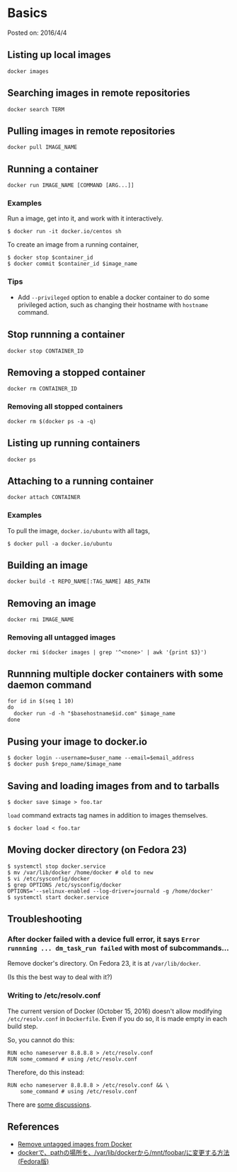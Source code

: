 # Basics

Posted on: 2016/4/4


## Listing up local images

```
docker images
```


## Searching images in remote repositories

```
docker search TERM
```


## Pulling images in remote repositories

```
docker pull IMAGE_NAME
```


## Running a container

```
docker run IMAGE_NAME [COMMAND [ARG...]]
```

### Examples

Run a image, get into it, and work with it interactively.

```
$ docker run -it docker.io/centos sh
```

To create an image from a running container,

```
$ docker stop $container_id
$ docker commit $container_id $image_name
```

### Tips

- Add `--privileged` option to enable a docker container
  to do some privileged action, such as changing their hostname
  with `hostname` command.


## Stop runnning a container

```
docker stop CONTAINER_ID
```


## Removing a stopped container

```
docker rm CONTAINER_ID
```

### Removing all stopped containers

```
docker rm $(docker ps -a -q)
```

## Listing up running containers

```
docker ps
```


## Attaching to a running container

```
docker attach CONTAINER
```


### Examples

To pull the image, `docker.io/ubuntu` with all tags,

```
$ docker pull -a docker.io/ubuntu
```


## Building an image

```
docker build -t REPO_NAME[:TAG_NAME] ABS_PATH
```


## Removing an image

```
docker rmi IMAGE_NAME
```

### Removing all untagged images

```
docker rmi $(docker images | grep '^<none>' | awk '{print $3}')
```

## Runnning multiple docker containers with some daemon command

```
for id in $(seq 1 10)
do
  docker run -d -h "$basehostname$id.com" $image_name
done
```

## Pusing your image to docker.io

```
$ docker login --username=$user_name --email=$email_address
$ docker push $repo_name/$image_name
```

## Saving and loading images from and to tarballs

```
$ docker save $image > foo.tar
```

`load` command extracts tag names in addition to images themselves.

```
$ docker load < foo.tar
```

## Moving docker directory (on Fedora 23)

```
$ systemctl stop docker.service
$ mv /var/lib/docker /home/docker # old to new
$ vi /etc/sysconfig/docker
$ grep OPTIONS /etc/sysconfig/docker
OPTIONS='--selinux-enabled --log-driver=journald -g /home/docker'
$ systemctl start docker.service
```


## Troubleshooting

### After docker failed with a device full error, it says `Error runnning ... dm_task_run failed` with most of subcommands...

Remove docker's directory.
On Fedora 23, it is at `/var/lib/docker`.

(Is this the best way to deal with it?)


### Writing to /etc/resolv.conf

The current version of Docker (October 15, 2016) doesn't allow modifying
`/etc/resolv.conf` in `Dockerfile`.
Even if you do so, it is made empty in each build step.

So, you cannot do this:

```
RUN echo nameserver 8.8.8.8 > /etc/resolv.conf
RUN some_command # using /etc/resolv.conf
```

Therefore, do this instead:

```
RUN echo nameserver 8.8.8.8 > /etc/resolv.conf && \
    some_command # using /etc/resolv.conf
```

There are [some discussions](https://github.com/docker/docker/issues/2267).


## References

- [Remove untagged images from Docker](http://jimhoskins.com/2013/07/27/remove-untagged-docker-images.html)
- [dockerで、pathの場所を、/var/lib/dockerから/mnt/foobar/に変更する方法 (Fedora版)](http://qiita.com/cat-in-136/items/f358a1bd08ae4b037ea1)

